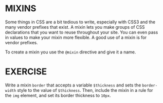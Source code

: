 # MIXINS

Some things in CSS are a bit tedious to write, especially with CSS3 and the many vendor prefixes that exist. A mixin lets you make groups of CSS declarations that you want to reuse throughout your site. You can even pass in values to make your mixin more flexible. A good use of a mixin is for vendor prefixes.

To create a mixin you use the `@mixin` directive and give it a name.

# EXERCISE

Write a mixin `border` that accepts a variable `$thickness` and sets the `border-width` style to the value of `$thickness`. Then, include the mixin in a rule for the `img` element, and set its border thickness to `10px`.
